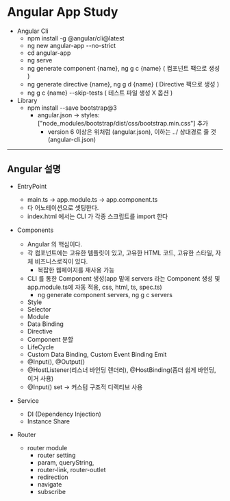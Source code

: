 # Angular App Study
- Angular Cli
  - npm install -g @angular/cli@latest
  - ng new angular-app --no-strict
  - cd angular-app
  - ng serve
  - ng generate component {name}, ng g c {name} ( 컴포넌트 팩으로 생성 )
  - ng generate directive {name}, ng g d {name} ( Directive 팩으로 생성 )
  - ng g c {name} --skip-tests ( 테스트 파일 생성 X 옵션 )
- Library
  - npm install --save bootstrap@3
    - angular.json -> styles: ["node_modules/bootstrap/dist/css/bootstrap.min.css"] 추가
      - version 6 이상은 위처럼 (angular.json), 이하는 ../ 상대경로 줄 것 (angular-cli.json)
---
## Angular 설명  
- EntryPoint
  - main.ts -> app.module.ts -> app.component.ts
  - 다 어노테이션으로 셋팅한다.
  - index.html 에서는 CLI 가 각종 스크립트를 import 한다


- Components
  - Angular 의 핵심이다.
  - 각 컴포넌트에는 고유한 템플릿이 있고, 고유한 HTML 코드, 고유한 스타일, 자체 비즈니스로직이 있다.
    - 복잡한 웹페이지를 재사용 가능
  - CLI 를 통한 Component 생성(app 밑에 servers 라는 Component 생성 및 app.module.ts에 자동 적용, css, html, ts, spec.ts)
    - ng generate component servers, ng g c servers
  - Style
  - Selector
  - Module
  - Data Binding
  - Directive
  - Component 분할
  - LifeCycle
  - Custom Data Binding, Custom Event Binding Emit
  - @Input(), @Output()
  - @HostListener(리스너 바인딩 렌더러), @HostBinding(좀더 쉽게 바인딩, 이거 사용)
  - @Input() set -> 커스텀 구조적 디렉티브 사용


- Service 
  - DI (Dependency Injection)
  - Instance Share

- Router
  - router module
    - router setting 
    - param, queryString, 
    - router-link, router-outlet
    - redirection
    - navigate
    - subscribe

